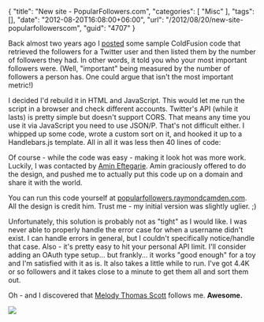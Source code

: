 {
	"title": "New site - PopularFollowers.com",
	"categories": [
		"Misc"
	],
	"tags": [],
	"date": "2012-08-20T16:08:00+06:00",
	"url": "/2012/08/20/new-site-popularfollowerscom",
	"guid": "4707"
}

Back almost two years ago I <a href="http://www.raymondcamden.com/index.cfm/2010/9/24/Listing-your-Twitter-followers-by-popularity-using-50-lines-of-ColdFusion">posted</a> some sample ColdFusion code that retrieved the followers for a Twitter user and then listed them by the number of followers they had. In other words, it told you who your most important followers were. (Well, "important" being measured by the number of followers a person has. One could argue that isn't the most important metric!)
<!--more-->
I decided I'd rebuild it in HTML and JavaScript. This would let me run the script in a browser and check different accounts. Twitter's API (while it lasts) is pretty simple but doesn't support CORS. That means any time you use it via JavaScript you need to use JSON/P.  That's not difficult either. I whipped up some code, wrote a custom sort on it, and hooked it up to a Handlebars.js template. All in all it was less then 40 lines of code:

<script src="https://gist.github.com/3406871.js?file=gistfile1.js"></script>

Of course - while the code was easy - making it look hot was more work. Luckily, I was contacted by <a href="http://amineftegarie.nl/">Amin Eftegarie</a>. Amin graciously offered to do the design, and pushed me to actually put this code up on a domain and share it with the world. 

You can run this code yourself at <a href="http://popularfollowers.raymondcamden.com">popularfollowers.raymondcamden.com</a>. All the design is credit him. Trust me - my initial version was slightly uglier. ;)

Unfortunately, this solution is probably not as "tight" as I would like. I was never able to properly handle the error case for when a username didn't exist. I can handle errors in general, but I couldn't specifically notice/handle that case. Also - it's pretty easy to hit your personal API limit. I'll consider adding an OAuth type setup... but frankly... it works "good enough" for a toy and I'm satisfied with it as is. It also takes a little while to run. I've got 4.4K or so followers and it takes close to a minute to get them all and sort them out.

Oh - and I discovered that <a href="https://twitter.com/melodythomassco">Melody Thomas Scott</a> follows me. <b>Awesome.</b>


<img src="http://www.raymondcamden.com/images/screenshot23.png" />